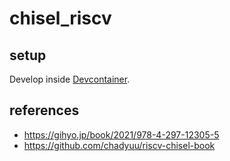 # chisel_riscv

## setup

Develop inside [Devcontainer](https://code.visualstudio.com/docs/devcontainers/containers).

## references

- <https://gihyo.jp/book/2021/978-4-297-12305-5>
- <https://github.com/chadyuu/riscv-chisel-book>
